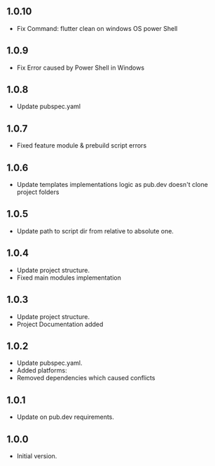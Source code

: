## 1.0.10
- Fix Command: flutter clean on windows OS power Shell

## 1.0.9
- Fix Error caused by Power Shell in Windows

## 1.0.8
- Update pubspec.yaml

## 1.0.7

- Fixed feature module & prebuild script errors

## 1.0.6

- Update templates implementations logic as pub.dev doesn't clone project folders

## 1.0.5

- Update path to script dir from relative to absolute one.

## 1.0.4

- Update project structure.
- Fixed main modules implementation

## 1.0.3

- Update project structure.
- Project Documentation added

## 1.0.2

- Update pubspec.yaml.
- Added platforms:
- Removed dependencies which caused conflicts

## 1.0.1

- Update on pub.dev requirements.

## 1.0.0

- Initial version.